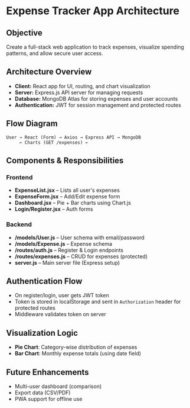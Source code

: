 # Expense Tracker App Architecture

## Objective
Create a full-stack web application to track expenses, visualize spending patterns, and allow secure user access.

## Architecture Overview
- **Client:** React app for UI, routing, and chart visualization
- **Server:** Express.js API server for managing requests
- **Database:** MongoDB Atlas for storing expenses and user accounts
- **Authentication:** JWT for session management and protected routes

## Flow Diagram
```
User → React (Form) → Axios → Express API → MongoDB
     ← Charts (GET /expenses) ←
```

## Components & Responsibilities
### Frontend
- **ExpenseList.jsx** – Lists all user's expenses
- **ExpenseForm.jsx** – Add/Edit expense form
- **Dashboard.jsx** – Pie + Bar charts using Chart.js
- **Login/Register.jsx** – Auth forms

### Backend
- **/models/User.js** – User schema with email/password
- **/models/Expense.js** – Expense schema
- **/routes/auth.js** – Register & Login endpoints
- **/routes/expenses.js** – CRUD for expenses (protected)
- **server.js** – Main server file (Express setup)

## Authentication Flow
- On register/login, user gets JWT token
- Token is stored in localStorage and sent in `Authorization` header for protected routes
- Middleware validates token on server

## Visualization Logic
- **Pie Chart**: Category-wise distribution of expenses
- **Bar Chart**: Monthly expense totals (using date field)

## Future Enhancements
- Multi-user dashboard (comparison)
- Export data (CSV/PDF)
- PWA support for offline use
